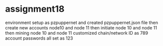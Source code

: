 # assignment18
environment setup as pzpuppernet and created pzpuppernet.json file
then create new accounts node10 and node 11
then initiate node 10 and node 11
then mining node 10 and node 11
customized chain/network ID as 789
account passwords all set as 123

